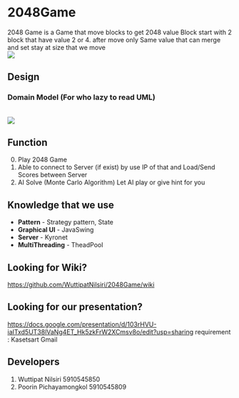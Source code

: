 # 2048Game
2048 Game is a Game that move blocks to get 2048 value Block start with 2 block that have value 2 or 4. after move only Same value that can merge and set stay at size that we move
<br><img src="https://i.imgur.com/KKk47tF.png"><br>

## Design 

### Domain Model (For who lazy to read UML)
<br><img src="https://i.imgur.com/7g7oiWw.png"><br>

## Function 
0. Play 2048 Game
1. Able to connect to Server (if exist) by use IP of that and Load/Send Scores between Server
2. AI Solve (Monte Carlo Algorithm) Let AI play or give hint for you

## Knowledge that we use 
* **Pattern** - Strategy pattern, State
* **Graphical UI** - JavaSwing
* **Server** - Kyronet
* **MultiThreading** - TheadPool

## Looking for Wiki?
https://github.com/WuttipatNilsiri/2048Game/wiki

## Looking for our presentation?
https://docs.google.com/presentation/d/103rHVU-iaITxd5UT38lVaNg4ET_Hk5zkFrW2XCmsv8o/edit?usp=sharing
requirement : Kasetsart Gmail

## Developers 
1. Wuttipat Nilsiri 5910545850
2. Poorin Pichayamongkol 5910545809
